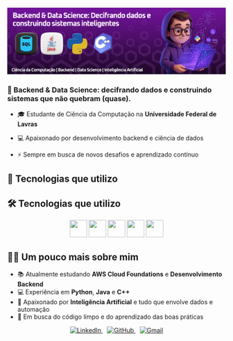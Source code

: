 <p align="center">
  <img src="https://github.com/jvrezendem/jvrezendem/blob/main/assets/Frame1.jpg?raw=true" />
</p>


### 🚀 Backend & Data Science: decifrando dados e construindo sistemas que não quebram (quase).

- 🎓 Estudante de Ciência da Computação na **Universidade Federal de Lavras** 

- 💻 Apaixonado por desenvolvimento backend e ciência de dados  

- ⚡ Sempre em busca de novos desafios e aprendizado contínuo

## 🔧 Tecnologias que utilizo

## 🛠️ Tecnologias que utilizo

<p align="center">
  <img src="https://cdn.jsdelivr.net/gh/devicons/devicon/icons/cplusplus/cplusplus-original.svg" width="40" height="40"/>
  <img src="https://cdn.jsdelivr.net/gh/devicons/devicon/icons/java/java-original.svg" width="40" height="40"/>
  <img src="https://cdn.jsdelivr.net/gh/devicons/devicon/icons/spring/spring-original.svg" width="40" height="40"/>
  <img src="https://cdn.jsdelivr.net/gh/devicons/devicon/icons/mysql/mysql-original.svg" width="40" height="40"/>
  <img src="https://cdn.jsdelivr.net/gh/devicons/devicon/icons/python/python-original.svg" width="40" height="40"/>
</p>


## 👨‍💻 Um pouco mais sobre mim

- 📚 Atualmente estudando **AWS Cloud Foundations** e **Desenvolvimento Backend**  
- 💻 Experiência em **Python**, **Java** e **C++**  
- 🤖 Apaixonado por **Inteligência Artificial** e tudo que envolve dados e automação  
- 🚀 Em busca do código limpo e do aprendizado das boas práticas

<p align="center">
  <span>
    <a href="https://www.linkedin.com/in/joão-vitor-rezende-marciano-080391b385/">
      <img src="https://img.shields.io/badge/LinkedIn-0A66C2?style=for-the-badge&logo=linkedin&logoColor=white" alt="LinkedIn"/>
    </a>
  </span>
  <span style="margin: 0 10px;">
    <a href="https://github.com/jvrezendem">
      <img src="https://img.shields.io/badge/GitHub-181717?style=for-the-badge&logo=github&logoColor=white" alt="GitHub"/>
    </a>
  </span>
  <span>
    <a href="mailto:jrezendemarciano@gmail.com">
      <img src="https://img.shields.io/badge/Gmail-D14836?style=for-the-badge&logo=gmail&logoColor=white" alt="Gmail"/>
    </a>
  </span>
</p>


